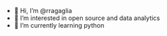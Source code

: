 - 👋 Hi, I’m @rragaglia
- 👀 I’m interested in open source and data analytics
- 🌱 I’m currently learning python
<!---
rragaglia/rragaglia is a ✨ special ✨ repository because its `README.md` (this file) appears on your GitHub profile.
You can click the Preview link to take a look at your changes.
--->
